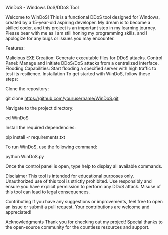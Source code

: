 WinDoS - Windows DoS/DDoS Tool

Welcome to WinDoS!
This is a functional DDoS tool designed for Windows, created by a 15-year-old aspiring developer. My dream is to become a skilled coder, and this project is an important step in my learning journey. Please bear with me as I am still honing my programming skills, and I apologize for any bugs or issues you may encounter.

Features:

Malicious EXE Creation: Generate executable files for DDoS attacks.
Control Panel: Manage and initiate DDoS/DoS attacks from a centralized interface.
Flooding Capabilities: Start flooding a specified server with high traffic to test its resilience.
Installation
To get started with WinDoS, follow these steps:

Clone the repository:

git clone https://github.com/yourusername/WinDoS.git

Navigate to the project directory:

cd WinDoS

Install the required dependencies:

pip install -r requirements.txt

To run WinDoS, use the following command:

python WinDoS.py

Once the control panel is open, type help to display all available commands.

Disclaimer
This tool is intended for educational purposes only. Unauthorized use of this tool is strictly prohibited. Use responsibly and ensure you have explicit permission to perform any DDoS attack. Misuse of this tool can lead to legal consequences.

Contributing
If you have any suggestions or improvements, feel free to open an issue or submit a pull request. Your contributions are welcome and appreciated!

Acknowledgments
Thank you for checking out my project! Special thanks to the open-source community for the countless resources and support.


